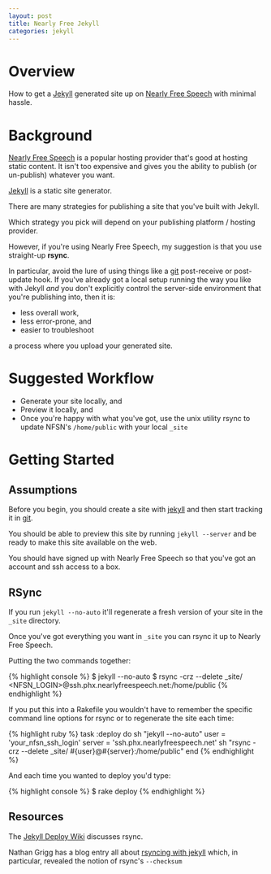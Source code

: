 ```yaml
---
layout: post
title: Nearly Free Jekyll
categories: jekyll
---
```


# Overview

How to get a [Jekyll][jekyll] generated site up on
[Nearly Free Speech][nearlyfree] with minimal hassle.

# Background

[Nearly Free Speech][nearlyfree] is a popular hosting provider that's
good at hosting static content. It isn't too expensive and gives you
the ability to publish (or un-publish) whatever you want.

[Jekyll][jekyll] is a static site generator.

There are many strategies for publishing a site that you've built with
Jekyll.

Which strategy you pick will depend on your publishing platform /
hosting provider.

However, if you're using Nearly Free Speech, my suggestion is that you
use straight-up **rsync**.

In particular, avoid the lure of using things like a [git][git]
post-receive or post-update hook. If you've already got a local setup
running the way you like with Jekyll *and* you don't explicitly
control the server-side environment that you're publishing into, then
it is:

* less overall work,
* less error-prone, and
* easier to troubleshoot

a process where you upload your generated site.

# Suggested Workflow

* Generate your site locally, and
* Preview it locally, and
* Once you're happy with what you've got, use the unix utility rsync
  to update NFSN's ```/home/public``` with your local ```_site```

# Getting Started

## Assumptions

Before you begin, you should create a site with [jekyll][jekyll] and
then start tracking it in [git][git].

You should be able to preview this site by running ```jekyll
--server``` and be ready to make this site available on the web.

You should have signed up with Nearly Free Speech so that you've got
an account and ssh access to a box.

## RSync

If you run ```jekyll --no-auto``` it'll regenerate a fresh version of
your site in the ```_site``` directory.

Once you've got everything you want in ```_site``` you can rsync it
up to Nearly Free Speech.

Putting the two commands together:

{% highlight console %}
$ jekyll --no-auto
$ rsync -crz --delete _site/ <NFSN_LOGIN>@ssh.phx.nearlyfreespeech.net:/home/public
{% endhighlight %}

If you put this into a Rakefile you wouldn't have to remember the
specific command line options for rsync or to regenerate the site each
time:

{% highlight ruby %}
task :deploy do
  sh "jekyll --no-auto"
  user = 'your_nfsn_ssh_login'
  server = 'ssh.phx.nearlyfreespeech.net'
  sh "rsync -crz --delete _site/ #{user}@#{server}:/home/public"
end
{% endhighlight %}

And each time you wanted to deploy you'd type:

{% highlight console %}
$ rake deploy
{% endhighlight %}

## Resources

The [Jekyll Deploy Wiki][jekyll-deploy] discusses rsync.

Nathan Grigg has a blog entry all about
[rsyncing with jekyll][nathan-rsync-jekyll] which, in particular,
revealed the notion of rsync's ```--checksum```

[nearlyfree]: https://www.nearlyfreespeech.net/
[jekyll]: https://github.com/mojombo/jekyll
[jekyll-deploy]: https://github.com/mojombo/jekyll/wiki/Deployment
[git]: http://git-scm.com/
[nathan-rsync-jekyll]: http://nb.nathanamy.org/2012/04/rsyncing-jekyll/
